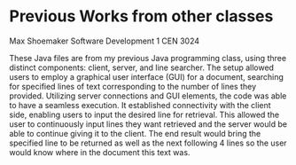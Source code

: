 # Previous Works from other classes
Max Shoemaker Software Development 1 CEN 3024

These Java files are from my previous Java programming class, using three distinct components: client, server, and line searcher. The setup allowed users to employ a graphical user interface (GUI) for a document, searching for specified lines of text corresponding to the number of lines they provided. Utilizing server connections and GUI elements, the code was able to have a seamless execution. It established connectivity with the client side, enabling users to input the desired line for retrieval. This allowed the user to continuously input lines they want retrieved and the server would be able to continue giving it to the client. The end result would bring the specified line to be returned as well as the next following 4 lines so the user would know where in the document this text was.
